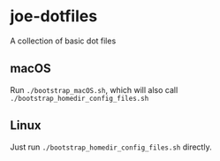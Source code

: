 joe-dotfiles
============

A collection of basic dot files

## macOS

Run `./bootstrap_macOS.sh`, which will also call `./bootstrap_homedir_config_files.sh`

## Linux

Just run `./bootstrap_homedir_config_files.sh` directly.
